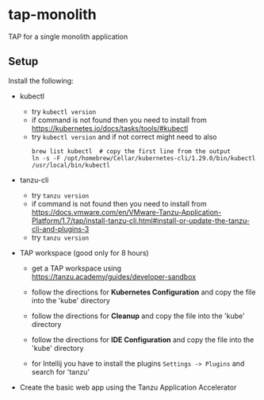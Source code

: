 # tap-monolith

TAP for a single monolith application

## Setup

Install the following:

- kubectl

    - try `kubectl version`
    - if command is not found then you need to install from https://kubernetes.io/docs/tasks/tools/#kubectl
    - try `kubectl version` and if not correct might need to also
      ```
      brew list kubectl  # copy the first line from the output
      ln -s -F /opt/homebrew/Cellar/kubernetes-cli/1.29.0/bin/kubectl /usr/local/bin/kubectl
      ```
- tanzu-cli

  - try `tanzu version`
  - if command is not found then you need to install from https://docs.vmware.com/en/VMware-Tanzu-Application-Platform/1.7/tap/install-tanzu-cli.html#install-or-update-the-tanzu-cli-and-plugins-3
  - try `tanzu version`
  

- TAP workspace (good only for 8 hours)
    
    - get a TAP workspace using https://tanzu.academy/guides/developer-sandbox
    - follow the directions for **Kubernetes Configuration** and copy the file into the 'kube' directory
    - follow the directions for **Cleanup** and copy the file into the 'kube' directory

   - follow the directions for **IDE Configuration** and copy the file into the 'kube' directory
   - for Intellij you have to install the plugins `Settings -> Plugins` and search for 'tanzu'

- Create the basic web app using the Tanzu Application Accelerator
